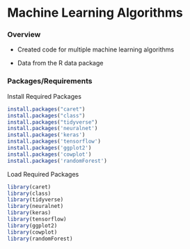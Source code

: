 # **Machine Learning Algorithms**

### Overview

-   Created code for multiple machine learning algorithms

-   Data from the R data package

### Packages/Requirements

Install Required Packages

``` R
install.packages("caret")
install.packages("class")
install.packages("tidyverse")
install.packages('neuralnet')
install.packages('keras')
install.packages('tensorflow')
install.packages('ggplot2')
install.packages('cowplot')
install.packages('randomForest')
```

Load Required Packages

``` R
library(caret)
library(class) 
library(tidyverse)
library(neuralnet)
library(keras)
library(tensorflow)
library(ggplot2)
library(cowplot)
library(randomForest)
```
